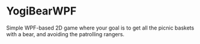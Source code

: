 # YogiBearWPF
Simple WPF-based 2D game where your goal is to get all the picnic baskets with a bear, and avoiding the patrolling rangers.
